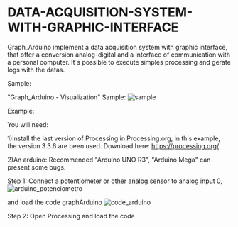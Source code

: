 # DATA-ACQUISITION-SYSTEM-WITH-GRAPHIC-INTERFACE

Graph_Arduino implement a data acquisition system with graphic interface, that offer a conversion analog-digital and a
interface of communication with a personal computer. 
It´s possible to execute simples processing and gerate logs with the datas.

Sample:

"Graph_Arduino - Visualization" Sample:
![sample](https://user-images.githubusercontent.com/16651018/33281634-0b7d54e2-d38d-11e7-8fc9-eedce835cd63.png)

Example:

You will need:

  1)Install the last version of Processing in Processing.org, in this example, the version 3.3.6 are been used.
  Download here: https://processing.org/
  
  2)An arduino: Recommended "Arduino UNO R3", "Arduino Mega" can present some bugs.

Step 1: Connect a potentiometer or other analog sensor to analog input 0, 
![arduino_potenciometro](https://user-images.githubusercontent.com/16651018/33283944-91fb31ae-d394-11e7-8236-9dd282aa5b69.png)

and load the code graphArduino
![code_arduino](https://user-images.githubusercontent.com/16651018/33284009-b9bf8320-d394-11e7-9bd4-1b1a0e95041f.png)

Step 2: Open Processing and load the code


